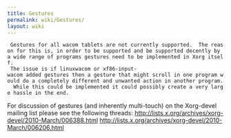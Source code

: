 ```yaml
---
title: Gestures
permalink: wiki/Gestures/
layout: wiki
---
```


` Gestures for all wacom tablets are not currently supported.  The reason for this is, in order to be supported and be supported decently by a wide range of programs gestures need to be implemented in Xorg itself.`  
` The issue is if linuxwacom or xf86-input-wacom added gestures then a gesture that might scroll in one program would do a completely different and unwanted action in another program.  While this could be implemented it could possibly create a very large hassle in the end.`

For discussion of gestures (and inherently multi-touch) on the
Xorg-devel mailing list please see the following threads:
<http://lists.x.org/archives/xorg-devel/2010-March/006388.html>
<http://lists.x.org/archives/xorg-devel/2010-March/006206.html>
